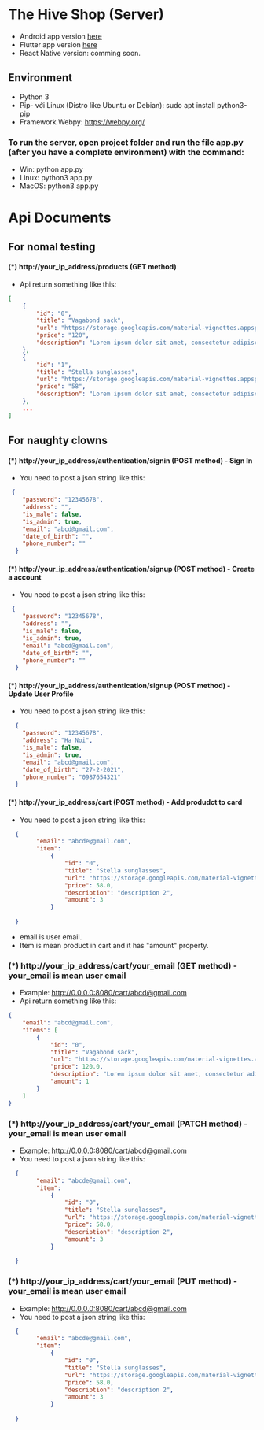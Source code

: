 # The Hive Shop (Server)

- Android app version [here](https://github.com/doctor-blue/the-hive-shop)
- Flutter app version [here](https://github.com/doctor-blue/the-hive-shop-flutter)
- React Native version: comming soon.

## Environment
- Python 3
- Pip- với Linux (Distro like Ubuntu or Debian): sudo apt install python3-pip
- Framework Webpy: https://webpy.org/

### To run the server, open project folder and run the file app.py (after you have a complete environment) with the command:
- Win: python app.py
- Linux: python3 app.py
- MacOS: python3 app.py

# Api Documents
## For nomal testing
#### (*) http://your_ip_address/products (GET method)
- Api return something like this:
```json
[
    {
        "id": "0",
        "title": "Vagabond sack",
        "url": "https://storage.googleapis.com/material-vignettes.appspot.com/image/0-0.jpg",
        "price": "120",
        "description": "Lorem ipsum dolor sit amet, consectetur adipiscing elit, sed do eiusmod tempor incididunt ut labore et dolore magna aliqua. Ut enim ad minim veniam, quis nostrud exercitation ullamco laboris nisi ut aliquip ex ea commodo consequat."
    },
    {
        "id": "1",
        "title": "Stella sunglasses",
        "url": "https://storage.googleapis.com/material-vignettes.appspot.com/image/1-0.jpg",
        "price": "58",
        "description": "Lorem ipsum dolor sit amet, consectetur adipiscing elit, sed do eiusmod tempor incididunt ut labore et dolore magna aliqua. Ut enim ad minim veniam, quis nostrud exercitation ullamco laboris nisi ut aliquip ex ea commodo consequat."
    },
    ...
]
```


## For naughty clowns
#### (*) http://your_ip_address/authentication/signin (POST method) - Sign In
- You need to post a json string like this:
```json
 {
    "password": "12345678",
    "address": "",
    "is_male": false,
    "is_admin": true,
    "email": "abcd@gmail.com",
    "date_of_birth": "",
    "phone_number": ""
  }
```
#### (*) http://your_ip_address/authentication/signup (POST method) - Create a account
- You need to post a json string like this:
```json
 {
    "password": "12345678",
    "address": "",
    "is_male": false,
    "is_admin": true,
    "email": "abcd@gmail.com",
    "date_of_birth": "",
    "phone_number": ""
  }
```
#### (*) http://your_ip_address/authentication/signup (POST method) - Update User Profile
- You need to post a json string like this:
```json
  {
    "password": "12345678",
    "address": "Ha Noi",
    "is_male": false,
    "is_admin": true,
    "email": "abcd@gmail.com",
    "date_of_birth": "27-2-2021",
    "phone_number": "0987654321"
  }
```


#### (*) http://your_ip_address/cart (POST method) - Add produdct to card
- You need to post a json string like this:
```json
  {
        "email": "abcde@gmail.com",
        "item": 
            {
                "id": "0",
                "title": "Stella sunglasses",
                "url": "https://storage.googleapis.com/material-vignettes.appspot.com/image/1-0.jpg",
                "price": 58.0,
                "description": "description 2",
                "amount": 3
            }
        
  }
```
+ email is user email.
+ Item is mean product in cart and it has "amount" property.

### (*) http://your_ip_address/cart/your_email (GET method) - your_email is mean user email
- Example: http://0.0.0.0:8080/cart/abcd@gmail.com 
- Api return something like this:
```json
{
    "email": "abcd@gmail.com",
    "items": [
        {
            "id": "0",
            "title": "Vagabond sack",
            "url": "https://storage.googleapis.com/material-vignettes.appspot.com/image/0-0.jpg",
            "price": 120.0,
            "description": "Lorem ipsum dolor sit amet, consectetur adipiscing elit, sed do eiusmod tempor incididunt ut labore et dolore magna aliqua. Ut enim ad minim veniam, quis nostrud exercitation ullamco laboris nisi ut aliquip ex ea commodo consequat.",
            "amount": 1
        }
    ]
}
```
### (*) http://your_ip_address/cart/your_email (PATCH method) - your_email is mean user email
- Example: http://0.0.0.0:8080/cart/abcd@gmail.com 
- You need to post a json string like this:
```json
  {
        "email": "abcde@gmail.com",
        "item": 
            {
                "id": "0",
                "title": "Stella sunglasses",
                "url": "https://storage.googleapis.com/material-vignettes.appspot.com/image/1-0.jpg",
                "price": 58.0,
                "description": "description 2",
                "amount": 3
            }
        
  }
```
### (*) http://your_ip_address/cart/your_email (PUT method) - your_email is mean user email
- Example: http://0.0.0.0:8080/cart/abcd@gmail.com 
- You need to post a json string like this:
```json
  {
        "email": "abcde@gmail.com",
        "item": 
            {
                "id": "0",
                "title": "Stella sunglasses",
                "url": "https://storage.googleapis.com/material-vignettes.appspot.com/image/1-0.jpg",
                "price": 58.0,
                "description": "description 2",
                "amount": 3
            }
        
  }
```
